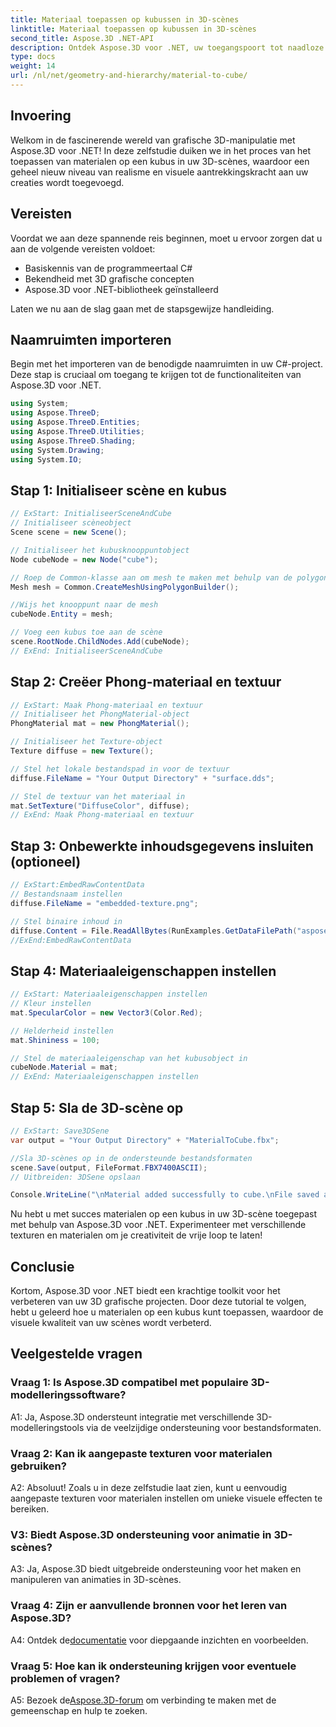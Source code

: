 ```yaml
---
title: Materiaal toepassen op kubussen in 3D-scènes
linktitle: Materiaal toepassen op kubussen in 3D-scènes
second_title: Aspose.3D .NET-API
description: Ontdek Aspose.3D voor .NET, uw toegangspoort tot naadloze manipulatie van 3D-afbeeldingen. Pas materialen moeiteloos toe, verbeter het realisme en breng uw projecten naar een hoger niveau.
type: docs
weight: 14
url: /nl/net/geometry-and-hierarchy/material-to-cube/
---
```

## Invoering

Welkom in de fascinerende wereld van grafische 3D-manipulatie met Aspose.3D voor .NET! In deze zelfstudie duiken we in het proces van het toepassen van materialen op een kubus in uw 3D-scènes, waardoor een geheel nieuw niveau van realisme en visuele aantrekkingskracht aan uw creaties wordt toegevoegd.

## Vereisten

Voordat we aan deze spannende reis beginnen, moet u ervoor zorgen dat u aan de volgende vereisten voldoet:

- Basiskennis van de programmeertaal C#
- Bekendheid met 3D grafische concepten
- Aspose.3D voor .NET-bibliotheek geïnstalleerd

Laten we nu aan de slag gaan met de stapsgewijze handleiding.

## Naamruimten importeren

Begin met het importeren van de benodigde naamruimten in uw C#-project. Deze stap is cruciaal om toegang te krijgen tot de functionaliteiten van Aspose.3D voor .NET.

```csharp
using System;
using Aspose.ThreeD;
using Aspose.ThreeD.Entities;
using Aspose.ThreeD.Utilities;
using Aspose.ThreeD.Shading;
using System.Drawing;
using System.IO;
```

## Stap 1: Initialiseer scène en kubus

```csharp
// ExStart: InitialiseerSceneAndCube
// Initialiseer scèneobject
Scene scene = new Scene();

// Initialiseer het kubusknooppuntobject
Node cubeNode = new Node("cube");

// Roep de Common-klasse aan om mesh te maken met behulp van de polygon builder-methode om de mesh-instantie in te stellen
Mesh mesh = Common.CreateMeshUsingPolygonBuilder();

//Wijs het knooppunt naar de mesh
cubeNode.Entity = mesh;

// Voeg een kubus toe aan de scène
scene.RootNode.ChildNodes.Add(cubeNode);
// ExEnd: InitialiseerSceneAndCube
```

## Stap 2: Creëer Phong-materiaal en textuur

```csharp
// ExStart: Maak Phong-materiaal en textuur
// Initialiseer het PhongMaterial-object
PhongMaterial mat = new PhongMaterial();

// Initialiseer het Texture-object
Texture diffuse = new Texture();

// Stel het lokale bestandspad in voor de textuur
diffuse.FileName = "Your Output Directory" + "surface.dds";

// Stel de textuur van het materiaal in
mat.SetTexture("DiffuseColor", diffuse);
// ExEnd: Maak Phong-materiaal en textuur
```

## Stap 3: Onbewerkte inhoudsgegevens insluiten (optioneel)

```csharp
// ExStart:EmbedRawContentData
// Bestandsnaam instellen
diffuse.FileName = "embedded-texture.png";

// Stel binaire inhoud in
diffuse.Content = File.ReadAllBytes(RunExamples.GetDataFilePath("aspose-logo.jpg"));
//ExEnd:EmbedRawContentData
```

## Stap 4: Materiaaleigenschappen instellen

```csharp
// ExStart: Materiaaleigenschappen instellen
// Kleur instellen
mat.SpecularColor = new Vector3(Color.Red);

// Helderheid instellen
mat.Shininess = 100;

// Stel de materiaaleigenschap van het kubusobject in
cubeNode.Material = mat;
// ExEnd: Materiaaleigenschappen instellen
```

## Stap 5: Sla de 3D-scène op

```csharp
// ExStart: Save3DSene
var output = "Your Output Directory" + "MaterialToCube.fbx";

//Sla 3D-scènes op in de ondersteunde bestandsformaten
scene.Save(output, FileFormat.FBX7400ASCII);
// Uitbreiden: 3DSene opslaan

Console.WriteLine("\nMaterial added successfully to cube.\nFile saved at " + output);
```

Nu hebt u met succes materialen op een kubus in uw 3D-scène toegepast met behulp van Aspose.3D voor .NET. Experimenteer met verschillende texturen en materialen om je creativiteit de vrije loop te laten!

## Conclusie

Kortom, Aspose.3D voor .NET biedt een krachtige toolkit voor het verbeteren van uw 3D grafische projecten. Door deze tutorial te volgen, hebt u geleerd hoe u materialen op een kubus kunt toepassen, waardoor de visuele kwaliteit van uw scènes wordt verbeterd.

## Veelgestelde vragen

### Vraag 1: Is Aspose.3D compatibel met populaire 3D-modelleringssoftware?

A1: Ja, Aspose.3D ondersteunt integratie met verschillende 3D-modelleringstools via de veelzijdige ondersteuning voor bestandsformaten.

### Vraag 2: Kan ik aangepaste texturen voor materialen gebruiken?

A2: Absoluut! Zoals u in deze zelfstudie laat zien, kunt u eenvoudig aangepaste texturen voor materialen instellen om unieke visuele effecten te bereiken.

### V3: Biedt Aspose.3D ondersteuning voor animatie in 3D-scènes?

A3: Ja, Aspose.3D biedt uitgebreide ondersteuning voor het maken en manipuleren van animaties in 3D-scènes.

### Vraag 4: Zijn er aanvullende bronnen voor het leren van Aspose.3D?

 A4: Ontdek de[documentatie](https://reference.aspose.com/3d/net/) voor diepgaande inzichten en voorbeelden.

### Vraag 5: Hoe kan ik ondersteuning krijgen voor eventuele problemen of vragen?

A5: Bezoek de[Aspose.3D-forum](https://forum.aspose.com/c/3d/18) om verbinding te maken met de gemeenschap en hulp te zoeken.